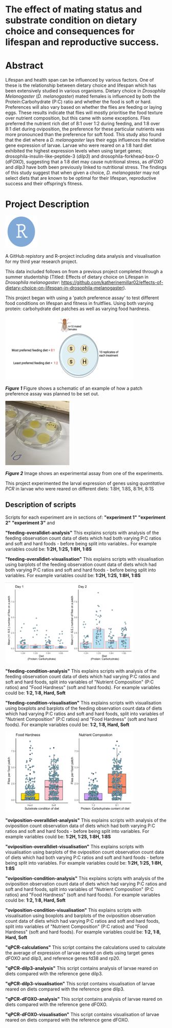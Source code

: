 # The effect of mating status and substrate condition on dietary choice and consequences for lifespan and reproductive success.

# Abstract
Lifespan and health span can be influenced by various factors. One of these is the relationship between dietary choice and lifespan which has been extensively studied in various organisms. Dietary choice in *Drosophila Melanogaster* (*D. melanogaster*) mated females is influenced by both the Protein:Carbohydrate (P:C) ratio and whether the food is soft or hard. Preferences will also vary based on whether the flies are feeding or laying eggs. These results indicate that flies will mostly prioritise the food texture over nutrient composition, but this came with some exceptions. Flies preferred the nutrient rich diet of 8:1 over 1:2 during feeding, and  1:8 over  8:1 diet during oviposition, the preference for these particular nutrients was more pronounced than the preference for soft food. This study also found that the diet where a *D. melanogaster* lays their eggs influences the relative gene expression of larvae. Larvae who were reared on a 1:8 hard diet exhibited the highest expression levels when using target genes; drosophila-insulin-like-peptide-3 (*dilp3*) and drosophila-forkhead-box-O (*dFOXO*), suggesting that a 1:8 diet may cause nutritional stress, as *dFOXO* and *dilp3* have both been previously linked to nutritional stress. The findings of this study suggest that when given a choice, *D. melanogaster* may not select diets that are known to be optimal for their lifespan, reproductive success and their offspring’s fitness. 
 

# Project Description

<img title="droso pic" alt="drosopAlt text" src="/images/RLogo.png" width=100 height=100>

A GitHub repistory and R-project including data analysis and visualisation for my third year research project.

This data included follows on from a previous project completed through a summer studentship (Titled: Effects of dietary choice on Lifespan in *Drosophila melanogaster*:  https://github.com/katherinemillar02/effects-of-dietary-choice-on-lifespan-in-drosophila-melanogaster).


This project began with using a 'patch preference assay' to test different food conditions on lifespan and fitness in fruitflies. Using both varying protein: carbohydrate diet patches as well as varying food hardness. 


<img title="droso pic" alt="drosopAlt text" src="/images/drosophila.schematic.png" width=400 height=200>

*__Figure 1__* Figure shows a schematic of an example of how a patch preference assay was planned to be set out. 



<img title="droso pic" alt="drosopAlt text" src="/images/exp1assay.png" width=200 height=200>

*__Figure 2__* Image shows an experimental assay from one of the experiments. 

This project experimented the larval expression of genes using *quantitative PCR* in larvae who were reared on different diets: 
1:8H, 1:8S, 8:1H, 8:1S 



## Description of scripts 

Scripts for each experiment are in sections of: 
**"experiment 1"**
**"experiment 2"**
**"experiment 3"**
and 

**"feeding-overalldiet-analysis"**
This explains scripts with analysis of the feeding observation count data of diets which had both varying P:C ratios and soft and hard foods - before being split into variables..
For example variables could be: **1:2H, 1:2S, 1:8H, 1:8S**

**"feeding-overalldiet-visualisation"**
This explains scripts with visualisation using barplots of the feeding observation count data of diets which had both varying P:C ratios and soft and hard foods - before being split into variables. 
For example variables could be: **1:2H, 1:2S, 1:8H, 1:8S**


<img title="droso pic" alt="drosopAlt text" src="/images/overalldiet-visualisation.png" width=400 height=250>


**"feeding-condition-analysis"**
This explains scripts with analysis of the feeding observation count data of diets which had varying P:C ratios and soft and hard foods, split into variables of "Nutrient Composition" (P:C ratios)
and "Food Hardness" (soft and hard foods). 
For example variables could be: **1:2, 1:8, Hard, Soft**

**"feeding-condition-visualisation"**
This explains scripts with visualisation using boxplots and barplots of the feeding observation count data of diets which had varying P:C ratios and soft and hard foods, split into variables of "Nutrient Composition" (P:C ratios) and "Food Hardness" (soft and hard foods). 
For example variables could be: **1:2, 1:8, Hard, Soft**

<img title="droso pic" alt="drosopAlt text" src="/images/condition-visualisation.png" width=400 height=250>

**"oviposition-overalldiet-analysis"**
This explains scripts with analysis of the oviposition count observation data of diets which had both varying P:C ratios and soft and hard foods - before being split into variables. 
For example variables could be: **1:2H, 1:2S, 1:8H, 1:8S**

**"oviposition-overalldiet-visualisation"**
This explains scripts with visualisation using barplots of the oviposition count observation count data of diets which had both varying P:C ratios and soft and hard foods - before being split into variables. 
For example variables could be: **1:2H, 1:2S, 1:8H, 1:8S**

**"oviposition-condition-analysis"**
This explains scripts with analysis of the oviposition observation count data of diets which had varying P:C ratios and soft and hard foods, split into variables of "Nutrient Composition" (P:C ratios)
and "Food Hardness" (soft and hard foods). 
For example variables could be: **1:2, 1:8, Hard, Soft**

**"oviposition-condition-visualisation"**
This explains scripts with visualisation using boxplots and barplots of the oviposition observation count data of diets which had varying P:C ratios and soft and hard foods, split into variables of "Nutrient Composition" (P:C ratios) and "Food Hardness" (soft and hard foods). 
For example variables could be: **1:2, 1:8, Hard, Soft**

**"qPCR-calculations"**
This script contains the calculations used to calculate the average of expression of larvae reared on diets using target genes dFOXO and dilp3, and reference genes fd38 and rp20. 

**"qPCR-dilp3-analysis"**
This script contains analysis of larvae reared on diets compared with the reference gene dilp3.

**"qPCR-dilp3-visualisation"**
This script contains visualisation of larvae reared on diets compared with the reference gene dilp3.

**"qPCR-dFOXO-analysis"**
This script contains analysis of larvae reared on diets compared with the reference gene dFOXO.

**"qPCR-dFOXO-visualisation"**
This script contains visualisation of larvae reared on diets compared with the reference gene dFOXO.
